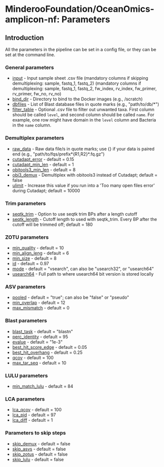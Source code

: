 # MinderooFoundation/OceanOmics-amplicon-nf: Parameters

## Introduction

All the parameters in the pipeline can be set in a config file, or they can be set at the command line.

### General parameters

- [input](#input) - Input sample sheet .csv file (mandatory columns if skipping demultiplexing: sample, fastq_1, fastq_2)
  (mandatory columns if demultiplexing: sample, fastq_1, fastq_2, fw_index, rv_index, fw_primer, rv_primer, fw_no, rv_no)
- [bind_dir](#bind_dir) - Directory to bind to the Docker images (e.g., /scratch)
- [dbfiles](#dbfiles) - List of Blast database files in quote marks (e.g., "path/to/db/\*")
- [filter_table](#filter_table) - Optional .csv file to filter out unwanted taxa. First column should be called `level`, and second column should be called `name`. For example, one row might have domain in the `level` column and Bacteria in the `name` column.

### Demultiplex parameters

- [raw_data](#raw_data) - Raw data file/s in quote marks; use {} if your data is paired end (e.g., "path/to/fqs/prefix*{R1,R2}*.fq.gz")
- [cutadapt_error](#cutadapt_error) - default = 0.15
- [cutadapt_min_len](#cutadapt_min_len) - default = 1
- [obitools3_min_len](#obitools3_min_len) - default = 8
- [obi3_demux](#obi3_demux) - Demultiplex with obitools3 instead of Cutadapt; default = false
- [ulimit](#ulimit) - Increase this value if you run into a 'Too many open files error' during Cutadapt; default = 10000

### Trim parameters
- [seqtk_trim](#seqtk_trim) - Option to use seqtk trim BPs after a length cutoff
- [seqtk_length](#seqth_length) - Cutoff length to used with seqtk_trim. Every BP after the cutoff will be trimmed off; default = 180

### ZOTU parameters

- [min_quality](#min_quality) - default = 10
- [min_align_leng](#min_align_leng) - default = 6
- [min_size](#min_size) - default = 8
- [id](#id) - default = 0.97
- [mode](#mode) - default = "vsearch", can also be "usearch32", or "usearch64"
- [usearch64](#usearch64) - Full path to where usearch64 bit version is stored locally

### ASV parameters

- [pooled](#pooled) - default = "true"; can also be "false" or "pseudo"
- [min_overlap](#min_overlap) - default = 12
- [max_mismatch](#max_mismatch) - default = 0

### Blast parameters

- [blast_task](#blast_task) - default = "blastn"
- [perc_identity](#perc_identity) - default = 95
- [evalue](#evalue) - default = "1e-3"
- [best_hit_score_edge](#best_hit_score_edge) - default = 0.05
- [best_hit_overhang](#best_hit_overhang) - default = 0.25
- [qcov](#qcov) - default = 100
- [max_tar_seq](#max_tar_seq) - default = 10

### LULU parameters

- [min_match_lulu](#min_match_lulu) - default = 84

### LCA parameters

- [lca_qcov](#lca_qcov) - default = 100
- [lca_pid](#lca_pid) - default = 97
- [lca_diff](#lca_diff) - default = 1

### Parameters to skip steps

- [skip_demux](#skip_demux) - default = false
- [skip_asvs](#skip_asvs) - default = false
- [skip_zotus](#skip_zotus) - default = false
- [skip_lulu](#skip_lulu) - default = false
